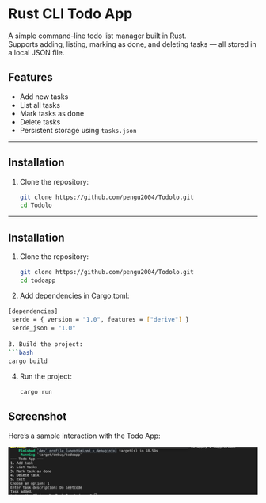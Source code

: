# Rust CLI Todo App

A simple command-line todo list manager built in Rust.  
Supports adding, listing, marking as done, and deleting tasks — all stored in a local JSON file.

## Features

- Add new tasks  
- List all tasks  
- Mark tasks as done  
- Delete tasks  
- Persistent storage using `tasks.json`

---

## Installation

1. Clone the repository:

   ```bash
   git clone https://github.com/pengu2004/Todolo.git
   cd Todolo
---

## Installation

1. Clone the repository:

   ```bash
   git clone https://github.com/pengu2004/Todolo.git
   cd todoapp
2.	Add dependencies in Cargo.toml:
   
   ```bash
   [dependencies]
    serde = { version = "1.0", features = ["derive"] }
    serde_json = "1.0"

3. Build the project:
  ```bash
   cargo build
   ```
4. Run the project:
   ```bash
   cargo run
   ```

## Screenshot

Here’s a sample interaction with the Todo App:

![Todo App Screenshot](assets/demo.png)